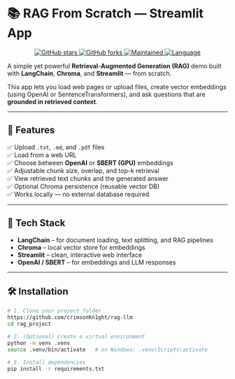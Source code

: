 # 📚 RAG From Scratch — Streamlit App


<p align="center">
  <a href="https://github.com/crimsonKn1ght/rag-llm/stargazers">
    <img src="https://img.shields.io/github/stars/crimsonKn1ght/rag-llm?style=for-the-badge" alt="GitHub stars">
  </a>
  <a href="https://github.com/crimsonKn1ght/rag-llm/network/members">
    <img src="https://img.shields.io/github/forks/crimsonKn1ght/rag-llm?style=for-the-badge" alt="GitHub forks">
  </a>
  <a href="https://github.com/crimsonKn1ght/rag-llm/graphs/commit-activity">
    <img src="https://img.shields.io/maintenance/yes/2025?style=for-the-badge" alt="Maintained">
  </a>
  <a href="https://github.com/crimsonKn1ght/rag-llm">
    <img src="https://img.shields.io/github/languages/top/crimsonKn1ght/rag-llm?style=for-the-badge" alt="Language">
  </a>
</p>


A simple yet powerful **Retrieval-Augmented Generation (RAG)** demo built with **LangChain**, **Chroma**, and **Streamlit** — from scratch.

This app lets you load web pages or upload files, create vector embeddings (using OpenAI or SentenceTransformers), and ask questions that are **grounded in retrieved context**.

---

## 🚀 Features

✅ Upload `.txt`, `.md`, and `.pdf` files  
✅ Load from a web URL  
✅ Choose between **OpenAI** or **SBERT (GPU)** embeddings  
✅ Adjustable chunk size, overlap, and top-k retrieval  
✅ View retrieved text chunks and the generated answer  
✅ Optional Chroma persistence (reusable vector DB)  
✅ Works locally — no external database required  

---

## 🧠 Tech Stack

- **LangChain** – for document loading, text splitting, and RAG pipelines  
- **Chroma** – local vector store for embeddings  
- **Streamlit** – clean, interactive web interface  
- **OpenAI / SBERT** – for embeddings and LLM responses  

---

## 🛠️ Installation

```bash
# 1. Clone your project folder
https://github.com/crimsonKn1ght/rag-llm
cd rag_project

# 2. (Optional) Create a virtual environment
python -m venv .venv
source .venv/bin/activate   # on Windows: .venv\Scripts\activate

# 3. Install dependencies
pip install -r requirements.txt
